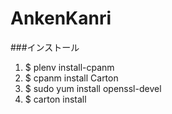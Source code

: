 AnkenKanri
==========

###インストール

1. $ plenv install-cpanm
1. $ cpanm install Carton
1. $ sudo yum install openssl-devel
1. $ carton install

